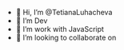 - 👋 Hi, I’m @TetianaLuhacheva
- 👀 I’m Dev
- 🌱 I’m work with JavaScript
- 💞️ I’m looking to collaborate on  

<!---
TetianaLuhacheva/TetianaLuhacheva is a ✨ special ✨ repository because its `README.md` (this file) appears on your GitHub profile.
You can click the Preview link to take a look at your changes.
--->
